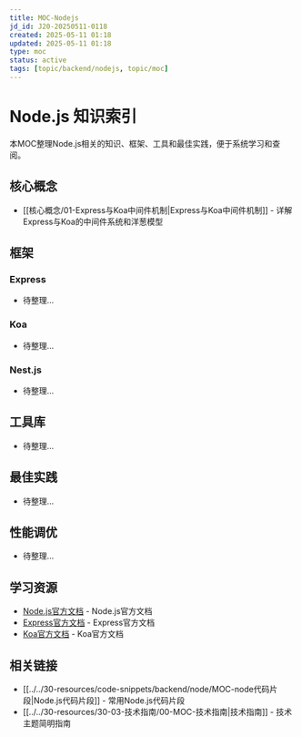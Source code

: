 ```yaml
---
title: MOC-Nodejs
jd_id: J20-20250511-0118
created: 2025-05-11 01:18
updated: 2025-05-11 01:18
type: moc
status: active
tags: [topic/backend/nodejs, topic/moc]
---
```


# Node.js 知识索引

本MOC整理Node.js相关的知识、框架、工具和最佳实践，便于系统学习和查阅。

## 核心概念

- [[核心概念/01-Express与Koa中间件机制|Express与Koa中间件机制]] - 详解Express与Koa的中间件系统和洋葱模型

## 框架

### Express

- 待整理...

### Koa

- 待整理...

### Nest.js

- 待整理...

## 工具库

- 待整理...

## 最佳实践

- 待整理...

## 性能调优

- 待整理...

## 学习资源

- [Node.js官方文档](https://nodejs.org/en/docs/) - Node.js官方文档
- [Express官方文档](https://expressjs.com/) - Express官方文档
- [Koa官方文档](https://koajs.com/) - Koa官方文档

## 相关链接

- [[../../30-resources/code-snippets/backend/node/MOC-node代码片段|Node.js代码片段]] - 常用Node.js代码片段
- [[../../30-resources/30-03-技术指南/00-MOC-技术指南|技术指南]] - 技术主题简明指南 